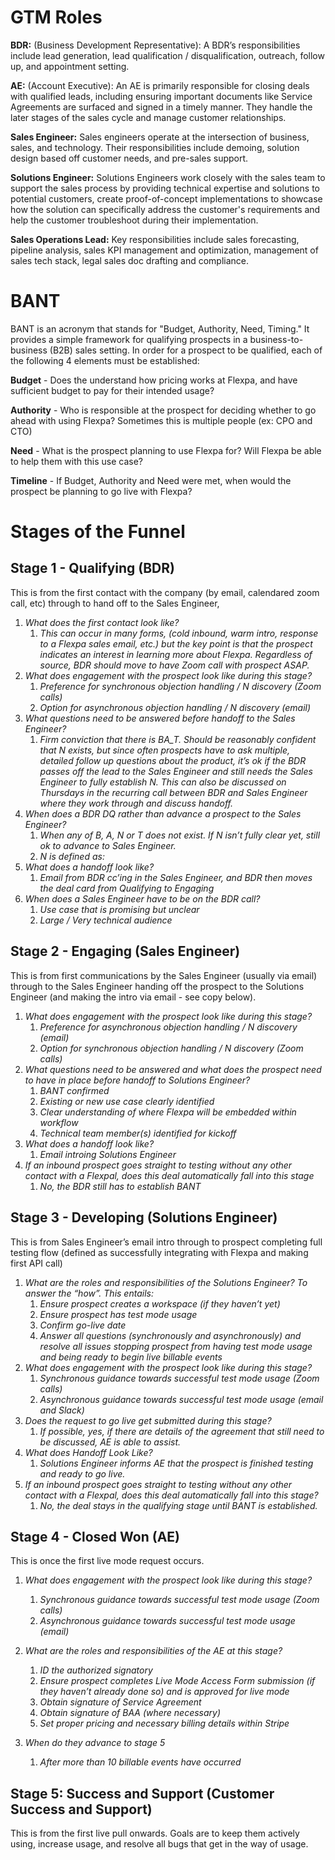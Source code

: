 # GTM Roles

**BDR:** (Business Development Representative): A BDR’s responsibilities include lead generation, lead qualification / disqualification, outreach, follow up, and appointment setting.

**AE:** (Account Executive): An AE is primarily responsible for closing deals with qualified leads, including ensuring important documents like Service Agreements are surfaced and signed in a timely manner. They handle the later stages of the sales cycle and manage customer relationships. 

**Sales Engineer:** Sales engineers operate at the intersection of business, sales, and technology. Their responsibilities include demoing, solution design based off customer needs, and pre-sales support.

**Solutions Engineer:** Solutions Engineers work closely with the sales team to support the sales process by providing technical expertise and solutions to potential customers, create proof-of-concept implementations to showcase how the solution can specifically address the customer's requirements and help the customer troubleshoot during their implementation.

**Sales Operations Lead:** Key responsibilities include sales forecasting, pipeline analysis, sales KPI management and optimization, management of sales tech stack, legal sales doc drafting and compliance.


# BANT

BANT is an acronym that stands for "Budget, Authority, Need, Timing." It provides a simple framework for qualifying prospects in a business-to-business (B2B) sales setting. In order for a prospect to be qualified, each of the following 4 elements must be established:

**Budget** - Does the understand how pricing works at Flexpa, and have sufficient budget to pay for their intended usage?

**Authority** - Who is responsible at the prospect for deciding whether to go ahead with using Flexpa? Sometimes this is multiple people (ex: CPO and CTO)

**Need** - What is the prospect planning to use Flexpa for? Will Flexpa be able to help them with this use case? 

**Timeline** - If Budget, Authority and Need were met, when would the prospect be planning to go live with Flexpa?


# Stages of the Funnel


## Stage 1 - Qualifying (BDR)

This is from the first contact with the company (by email, calendared zoom call, etc) through to hand off to the Sales Engineer,



1. _What does the first contact look like?_
    1. _This can occur in many forms, (cold inbound, warm intro, response to a Flexpa sales email, etc.) but the key point is that the prospect indicates an interest in learning more about Flexpa. Regardless of source, BDR should move to have Zoom call with prospect ASAP._
2. _What does engagement with the prospect look like during this stage?_ 
    1. _Preference for synchronous objection handling / N discovery (Zoom calls)_
    2. _Option for asynchronous objection handling / N discovery (email)_
3. _What questions need to be answered before handoff to the Sales Engineer?_
    1. _Firm conviction that there is BA_T. Should be reasonably confident that N exists, but since often prospects have to ask multiple, detailed follow up questions about the product, it’s ok if the BDR passes off the lead to the Sales Engineer and still needs the Sales Engineer to fully establish N. This can also be discussed on Thursdays in the recurring call between BDR and Sales Engineer where they work through and discuss handoff._
4. _When does a BDR DQ rather than advance a prospect to the Sales Engineer?_
    1. _When any of B, A, N or T does not exist. If N isn’t fully clear yet, still ok to advance to Sales Engineer._
    2. _N is defined as:_
5. _What does a handoff look like?_
    1. _Email from BDR cc’ing in the Sales Engineer, and BDR then moves the deal card from Qualifying to Engaging_
6. _When does a Sales Engineer have to be on the BDR call?_
    1. _Use case that is promising but unclear_
    2. _Large / Very technical audience_


## Stage 2 - Engaging (Sales Engineer)

This is from first communications by the Sales Engineer (usually via email) through to the Sales Engineer handing off the prospect to the Solutions Engineer (and making the intro via email - see copy below).



1. _What does engagement with the prospect look like during this stage?_
    1. _Preference for asynchronous objection handling / N discovery (email)_
    2. _Option for synchronous objection handling / N discovery (Zoom calls)_
2. _What questions need to be answered and what does the prospect need to have in place before handoff to Solutions Engineer?_
    1. _BANT confirmed_
    2. _Existing or new use case clearly identified_
    3. _Clear understanding of where Flexpa will be embedded within workflow_
    4. _Technical team member(s) identified for kickoff_
3. _What does a handoff look like?_
    1. _Email introing Solutions Engineer_
4. _If an inbound prospect goes straight to testing without any other contact with a Flexpal, does this deal automatically fall into this stage_
    1. _No, the BDR still has to establish BANT_


## Stage 3 - Developing (Solutions Engineer)

This is from Sales Engineer’s email intro through to prospect completing full testing flow (defined as successfully integrating with Flexpa and making first API call) 



1. _What are the roles and responsibilities of the Solutions Engineer? To answer the “how”. This entails:_
    1. _Ensure prospect creates a workspace (if they haven’t yet)_
    2. _Ensure prospect has test mode usage_
    3. _Confirm go-live date_
    4. _Answer all questions (synchronously and asynchronously) and resolve all issues stopping prospect from having test mode usage and being ready to begin live billable events_
2. _What does engagement with the prospect look like during this stage?_
    1. _Synchronous guidance towards successful test mode usage (Zoom calls)_
    2. _Asynchronous guidance towards successful test mode usage (email and Slack)_
3. _Does the request to go live get submitted during this stage?_
    1. _If possible, yes, if there are details of the agreement that still need to be discussed, AE is able to assist._
4. _What does Handoff Look Like?_
    1. _Solutions Engineer informs AE that the prospect is finished testing and ready to go live._
5. _If an inbound prospect goes straight to testing without any other contact with a Flexpal, does this deal automatically fall into this stage?_
    1. _No, the deal stays in the qualifying stage until BANT is established._


## Stage 4 - Closed Won (AE)

This is once the first live mode request occurs.

1. _What does engagement with the prospect look like during this stage?_
    1. _Synchronous guidance towards successful test mode usage (Zoom calls)_
    2. _Asynchronous guidance towards successful test mode usage (email)_

2. _What are the roles and responsibilities of the AE at this stage?_
    1. _ID the authorized signatory_
    2. _Ensure prospect completes Live Mode Access Form submission (if they haven’t already done so) and is approved for live mode_
    3. _Obtain signature of Service Agreement_
    4. _Obtain signature of BAA (where necessary)_
    5. _Set proper pricing and necessary billing details within Stripe_

3. _When do they advance to stage 5_
    1. _After more than 10 billable events have occurred_

## Stage 5: Success and Support (Customer Success and Support)

This is from the first live pull onwards. Goals are to keep them actively using, increase usage, and resolve all bugs that get in the way of usage.
